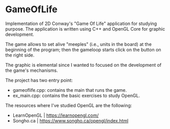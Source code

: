 # GameOfLife

Implementation of 2D Conway's "Game Of Life" application for studying purpose.
The application is written using C++ and OpenGL Core for graphic development.

The game allows to set alive "meeples" (i.e., units in the board) at the beginning of the program; then the gameloop starts click on the button on the right side.

The graphic is elemental since I wanted to focused on the development of the game's mechanisms.

The project has two entry point:
- gameoflife.cpp: contains the main that runs the game.
- ex_main.cpp: contains the basic exercises to study OpenGL.

The resources where I've studied OpenGL are the following:
- LearnOpenGL | https://learnopengl.com/
- Songho.ca | https://www.songho.ca/opengl/index.html

